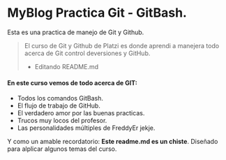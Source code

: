 # MyBlog Practica Git -  GitBash.
Esta es una practica de manejo de Git y Github.

> El curso de Git y Github de Platzi es donde aprendi a manejera todo acerca de Git control deversiones y GitHub.
> - Editando README.md

#### En este curso vemos de todo acerca de GIT:

- Todos los comandos GitBash.
- El flujo de trabajo de GitHub.
- El verdadero amor por las buenas practicas.
- Trucos muy locos del profesor.
- Las personalidades múltiples de FreddyEr jekje.

Y como un amable recordatorio: **Este readme.md es un chiste**. Diseñado para alplicar algunos temas del curso.
